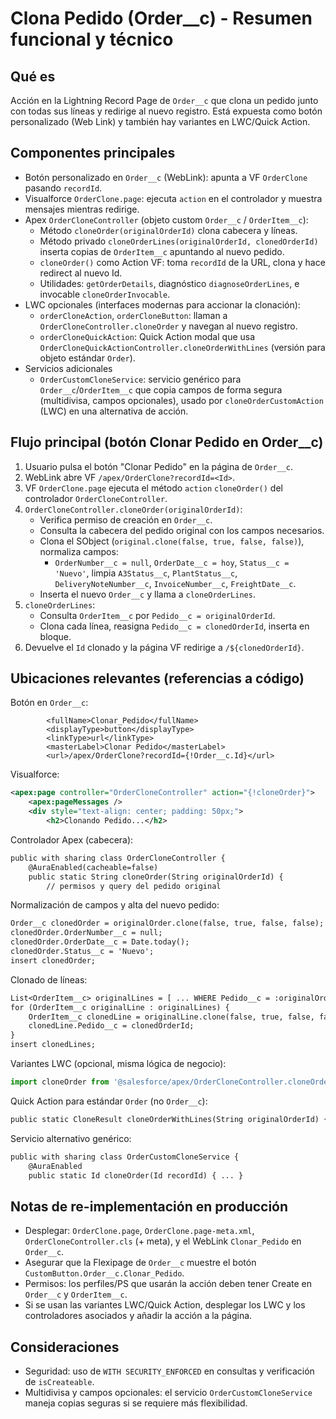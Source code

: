 # Clona Pedido (Order__c) - Resumen funcional y técnico

## Qué es
Acción en la Lightning Record Page de `Order__c` que clona un pedido junto con todas sus líneas y redirige al nuevo registro. Está expuesta como botón personalizado (Web Link) y también hay variantes en LWC/Quick Action.

## Componentes principales
- Botón personalizado en `Order__c` (WebLink): apunta a VF `OrderClone` pasando `recordId`.
- Visualforce `OrderClone.page`: ejecuta `action` en el controlador y muestra mensajes mientras redirige.
- Apex `OrderCloneController` (objeto custom `Order__c` / `OrderItem__c`):
  - Método `cloneOrder(originalOrderId)` clona cabecera y líneas.
  - Método privado `cloneOrderLines(originalOrderId, clonedOrderId)` inserta copias de `OrderItem__c` apuntando al nuevo pedido.
  - `cloneOrder()` como Action VF: toma `recordId` de la URL, clona y hace redirect al nuevo Id.
  - Utilidades: `getOrderDetails`, diagnóstico `diagnoseOrderLines`, e invocable `cloneOrderInvocable`.
- LWC opcionales (interfaces modernas para accionar la clonación):
  - `orderCloneAction`, `orderCloneButton`: llaman a `OrderCloneController.cloneOrder` y navegan al nuevo registro.
  - `orderCloneQuickAction`: Quick Action modal que usa `OrderCloneQuickActionController.cloneOrderWithLines` (versión para objeto estándar `Order`).
- Servicios adicionales
  - `OrderCustomCloneService`: servicio genérico para `Order__c`/`OrderItem__c` que copia campos de forma segura (multidivisa, campos opcionales), usado por `cloneOrderCustomAction` (LWC) en una alternativa de acción.

## Flujo principal (botón Clonar Pedido en Order__c)
1) Usuario pulsa el botón "Clonar Pedido" en la página de `Order__c`.
2) WebLink abre VF `/apex/OrderClone?recordId=<Id>`.
3) VF `OrderClone.page` ejecuta el método `action` `cloneOrder()` del controlador `OrderCloneController`.
4) `OrderCloneController.cloneOrder(originalOrderId)`:
   - Verifica permiso de creación en `Order__c`.
   - Consulta la cabecera del pedido original con los campos necesarios.
   - Clona el SObject (`original.clone(false, true, false, false)`), normaliza campos: 
     - `OrderNumber__c = null`, `OrderDate__c = hoy`, `Status__c = 'Nuevo'`, limpia `A3Status__c`, `PlantStatus__c`, `DeliveryNoteNumber__c`, `InvoiceNumber__c`, `FreightDate__c`.
   - Inserta el nuevo `Order__c` y llama a `cloneOrderLines`.
5) `cloneOrderLines`:
   - Consulta `OrderItem__c` por `Pedido__c = originalOrderId`.
   - Clona cada línea, reasigna `Pedido__c = clonedOrderId`, inserta en bloque.
6) Devuelve el `Id` clonado y la página VF redirige a `/${clonedOrderId}`.

## Ubicaciones relevantes (referencias a código)

Botón en `Order__c`:
```2064:2073:force-app/main/default/objects/Order__c.object
        <fullName>Clonar_Pedido</fullName>
        <displayType>button</displayType>
        <linkType>url</linkType>
        <masterLabel>Clonar Pedido</masterLabel>
        <url>/apex/OrderClone?recordId={!Order__c.Id}</url>
```

Visualforce:
```1:6:force-app/main/default/pages/OrderClone.page
<apex:page controller="OrderCloneController" action="{!cloneOrder}">
    <apex:pageMessages />
    <div style="text-align: center; padding: 50px;">
        <h2>Clonando Pedido...</h2>
```

Controlador Apex (cabecera):
```6:21:force-app/main/default/classes/OrderCloneController.cls
public with sharing class OrderCloneController {
    @AuraEnabled(cacheable=false)
    public static String cloneOrder(String originalOrderId) {
        // permisos y query del pedido original
```

Normalización de campos y alta del nuevo pedido:
```35:49:force-app/main/default/classes/OrderCloneController.cls
Order__c clonedOrder = originalOrder.clone(false, true, false, false);
clonedOrder.OrderNumber__c = null;
clonedOrder.OrderDate__c = Date.today();
clonedOrder.Status__c = 'Nuevo';
insert clonedOrder;
```

Clonado de líneas:
```76:99:force-app/main/default/classes/OrderCloneController.cls
List<OrderItem__c> originalLines = [ ... WHERE Pedido__c = :originalOrderId ... ];
for (OrderItem__c originalLine : originalLines) {
    OrderItem__c clonedLine = originalLine.clone(false, true, false, false);
    clonedLine.Pedido__c = clonedOrderId;
}
insert clonedLines;
```

Variantes LWC (opcional, misma lógica de negocio):
```1:16:force-app/main/default/lwc/orderCloneAction/orderCloneAction.js
import cloneOrder from '@salesforce/apex/OrderCloneController.cloneOrder';
```

Quick Action para estándar `Order` (no `Order__c`):
```13:31:force-app/main/default/classes/OrderCloneQuickActionController.cls
public static CloneResult cloneOrderWithLines(String originalOrderId) { ... }
```

Servicio alternativo genérico:
```1:18:force-app/main/default/classes/OrderCustomCloneService.cls
public with sharing class OrderCustomCloneService {
    @AuraEnabled
    public static Id cloneOrder(Id recordId) { ... }
```

## Notas de re-implementación en producción
- Desplegar: `OrderClone.page`, `OrderClone.page-meta.xml`, `OrderCloneController.cls` (+ meta), y el WebLink `Clonar_Pedido` en `Order__c`.
- Asegurar que la Flexipage de `Order__c` muestre el botón `CustomButton.Order__c.Clonar_Pedido`.
- Permisos: los perfiles/PS que usarán la acción deben tener Create en `Order__c` y `OrderItem__c`.
- Si se usan las variantes LWC/Quick Action, desplegar los LWC y los controladores asociados y añadir la acción a la página.

## Consideraciones
- Seguridad: uso de `WITH SECURITY_ENFORCED` en consultas y verificación de `isCreateable`.
- Multidivisa y campos opcionales: el servicio `OrderCustomCloneService` maneja copias seguras si se requiere más flexibilidad.


